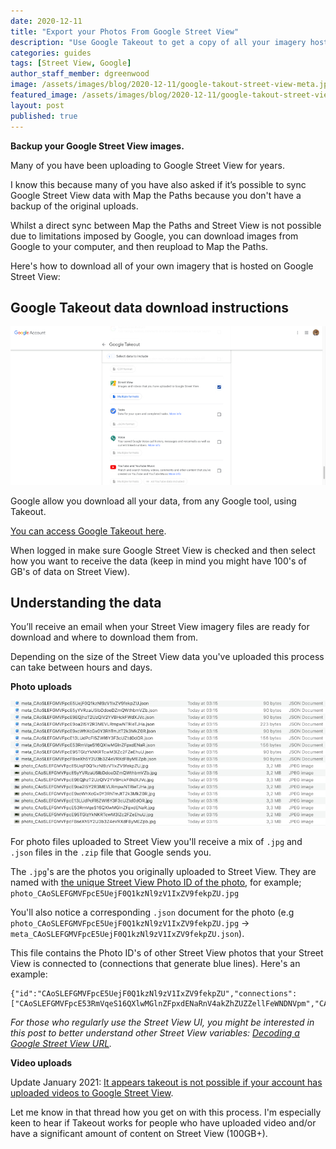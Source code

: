 ```yaml
---
date: 2020-12-11
title: "Export your Photos From Google Street View"
description: "Use Google Takeout to get a copy of all your imagery hosted on Google Street View"
categories: guides
tags: [Street View, Google]
author_staff_member: dgreenwood
image: /assets/images/blog/2020-12-11/google-takout-street-view-meta.jpg
featured_image: /assets/images/blog/2020-12-11/google-takout-street-view.jpg
layout: post
published: true
---
```


**Backup your Google Street View images.**

Many of you have been uploading to Google Street View for years.

I know this because many of you have also asked if it’s possible to sync Google Street View data with Map the Paths because you don't have a backup of the original uploads.

Whilst a direct sync between Map the Paths and Street View is not possible due to limitations imposed by Google, you can download images from Google to your computer, and then reupload to Map the Paths.

Here's how to download all of your own imagery that is hosted on Google Street View:

## Google Takeout data download instructions

<img class="img-fluid" src="/assets/images/blog/2020-12-11/google-takout-street-view.jpg" alt="Google Takeout Street View" title="Google Takeout Street View" />

Google allow you download all your data, from any Google tool, using Takeout.

[You can access Google Takeout here](https://takeout.google.com/settings/takeout).

When logged in make sure Google Street View is checked and then select how you want to receive the data (keep in mind you might have 100's of GB's of data on Street View).

## Understanding the data

You’ll receive an email when your Street View imagery files are ready for download and where to download them from.

Depending on the size of the Street View data you've uploaded this process can take between hours and days.

**Photo uploads**

<img class="img-fluid" src="/assets/images/blog/2020-12-11/google-takeout-file-output.jpg" alt="Google Takeout Street View files" title="Google Takeout Street View files" />

For photo files uploaded to Street View you'll receive a mix of `.jpg` and `.json` files in the `.zip` file that Google sends you.

The `.jpg`'s are the photos you originally uploaded to Street View. They are named with [the unique Street View Photo ID of the photo](https://developers.google.com/streetview/publish/reference/rest/v1/photo), for example; `photo_CAoSLEFGMVFpcE5UejF0Q1kzNl9zV1IxZV9fekpZU.jpg`

You'll also notice a corresponding `.json` document for the photo (e.g `photo_CAoSLEFGMVFpcE5UejF0Q1kzNl9zV1IxZV9fekpZU.jpg` -> `meta_CAoSLEFGMVFpcE5UejF0Q1kzNl9zV1IxZV9fekpZU.json`).

This file contains the Photo ID's of other Street View photos that your Street View is connected to (connections that generate blue lines). Here's an example:

```
{"id":"CAoSLEFGMVFpcE5UejF0Q1kzNl9zV1IxZV9fekpZU","connections":["CAoSLEFGMVFpcE53RmVqeS16QXlwMGlnZFpxdENaRnV4akZhZUZZellFeWNDNVpm","CAoSLEFGMVFpcE13LUdPcFl5ZWl6Y3F3cUZtd0dORDQ2QXNMUjZjRHFyTzFXRmlo"]}
```

_For those who regularly use the Street View UI, you might be interested in this post to better understand other Street View variables: [Decoding a Google Street View URL](/blog/2020/decoding-google-street-view-urls)._

**Video uploads**

Update January 2021: [It appears takeout is not possible if your account has uploaded videos to Google Street View](https://campfire.trekview.org/t/downloading-your-own-images-from-google-street-view/505).

Let me know in that thread how you get on with this process. I'm especially keen to hear if Takeout works for people who have uploaded video and/or have a significant amount of content on Street View (100GB+).